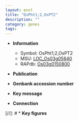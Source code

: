 ```yaml
---
layout: post
title: "OsPht1;2,OsPT2"
description: ""
category: genes
tags: 
---
```


* **Information**  
    + Symbol: OsPht1;2,OsPT2  
    + MSU: [LOC_Os03g05640](http://rice.uga.edu/cgi-bin/ORF_infopage.cgi?orf=LOC_Os03g05640)  
    + RAPdb: [Os03g0150800](http://rapdb.dna.affrc.go.jp/viewer/gbrowse_details/irgsp1?name=Os03g0150800)  

* **Publication**  

* **Genbank accession number**  

* **Key message**  

* **Connection**  

[//]: # * **Key figures**  


